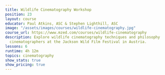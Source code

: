 ```yaml
---
title: Wildlife Cinematography Workshop
position: 23
layout: course
educator: Paul Atkins, ASC & Stephen Lighthill, ASC
image: "/assets/images/courses/wildlife-cinematography.jpg"
course_url: https://www.mzed.com/courses/wildlife-cinematography
description: Explore wildlife cinematography techniques and philosophy with acclaimed
  cinematographers at the Jackson Wild Film Festival in Austria.
lessons: 6
runtime: 4h 12m
topics: cinematography
show_stats: true
show_pricing: true
---
```


